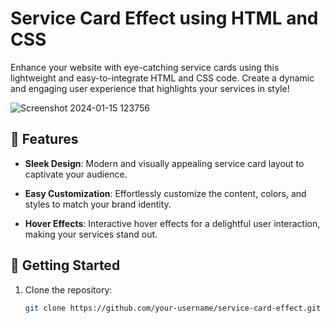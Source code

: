 

# Service Card Effect using HTML and CSS

Enhance your website with eye-catching service cards using this lightweight and easy-to-integrate HTML and CSS code. Create a dynamic and engaging user experience that highlights your services in style!

![Screenshot 2024-01-15 123756](https://github.com/charith-codex/Gradient-Borders-Glowing-Cards/assets/131009269/af140f45-e26f-40b0-867d-3581e208b8db)


## 🎨 Features

- **Sleek Design**: Modern and visually appealing service card layout to captivate your audience.

- **Easy Customization**: Effortlessly customize the content, colors, and styles to match your brand identity.

- **Hover Effects**: Interactive hover effects for a delightful user interaction, making your services stand out.

## 🚀 Getting Started

1. Clone the repository:

   ```bash
   git clone https://github.com/your-username/service-card-effect.git
